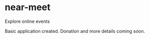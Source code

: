 # near-meet
Explore online events 

Basic application created. Donation and more details coming soon.